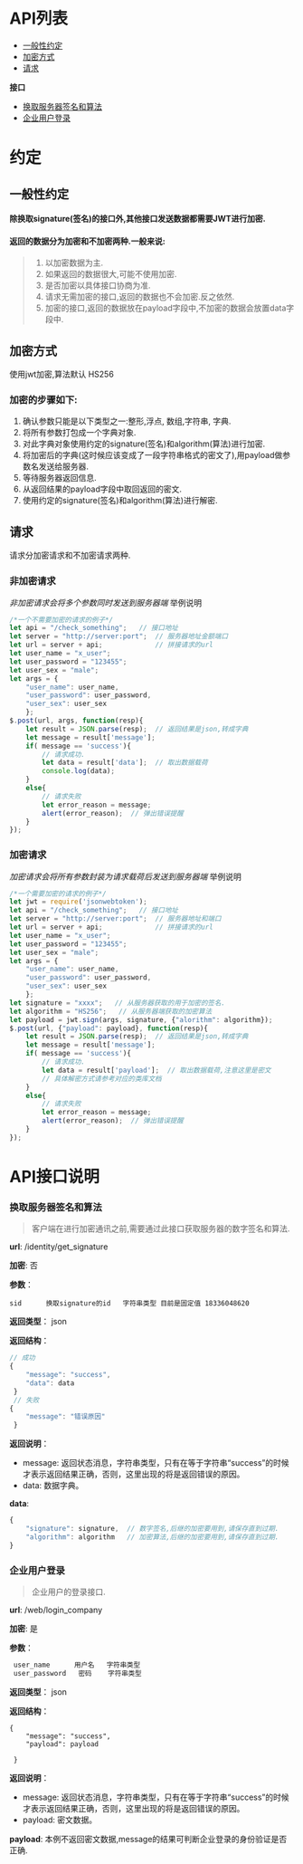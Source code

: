 # API列表

* [一般性约定](#1) 
* [加密方式](#2) 
* [请求](#3)

**接口**

* [换取服务器签名和算法](#4)
* [企业用户登录](#5)

# 约定

## <span id="1">一般性约定</span>


#### 除换取signature(签名)的接口外,其他接口发送数据都需要JWT进行加密.
#### 返回的数据分为加密和不加密两种.一般来说:
>1. 以加密数据为主.
>2. 如果返回的数据很大,可能不使用加密.
>3. 是否加密以具体接口协商为准.
>4. 请求无需加密的接口,返回的数据也不会加密.反之依然.
>5. 加密的接口,返回的数据放在payload字段中,不加密的数据会放置data字段中.

## <span id="2">加密方式</span>

使用jwt加密,算法默认 HS256

### 加密的步骤如下:

1. 确认参数只能是以下类型之一:整形,浮点, 数组,字符串, 字典.
2. 将所有参数打包成一个字典对象.
3. 对此字典对象使用约定的signature(签名)和algorithm(算法)进行加密.
4. 将加密后的字典(这时候应该变成了一段字符串格式的密文了),用payload做参数名发送给服务器.
5. 等待服务器返回信息.
6. 从返回结果的payload字段中取回返回的密文.
7. 使用约定的signature(签名)和algorithm(算法)进行解密.

## <span id="3">请求</span>

请求分加密请求和不加密请求两种.

### 非加密请求
*非加密请求会将多个参数同时发送到服务器端*
举例说明

```javascript
/*一个不需要加密的请求的例子*/
let api = "/check_something";   // 接口地址
let server = "http://server:port";  // 服务器地址金额端口
let url = server + api;             // 拼接请求的url
let user_name = "x_user";  
let user_password = "123455"; 
let user_sex = "male"; 
let args = {
    "user_name": user_name, 
    "user_password": user_password,
    "user_sex": user_sex
    };
$.post(url, args, function(resp){
    let result = JSON.parse(resp);  // 返回结果是json,转成字典
    let message = result['message'];
    if( message == 'success'){
        // 请求成功.
        let data = result['data'];  // 取出数据载荷
        console.log(data);
    }
    else{
        // 请求失败
        let error_reason = message;
        alert(error_reason);  // 弹出错误提醒
    }
});
```
### 加密请求
*加密请求会将所有参数封装为请求载荷后发送到服务器端*
举例说明
```javascript
/*一个需要加密的请求的例子*/
let jwt = require('jsonwebtoken');
let api = "/check_something";   // 接口地址
let server = "http://server:port";  // 服务器地址和端口
let url = server + api;             // 拼接请求的url
let user_name = "x_user";  
let user_password = "123455"; 
let user_sex = "male"; 
let args = {
    "user_name": user_name, 
    "user_password": user_password,
    "user_sex": user_sex
    };
let signature = "xxxx";   // 从服务器获取的用于加密的签名.
let algorithm = "HS256";   // 从服务器端获取的加密算法
let payload = jwt.sign(args, signature, {"alorithm": algorithm});
$.post(url, {"payload": payload}, function(resp){
    let result = JSON.parse(resp);  // 返回结果是json,转成字典
    let message = result['message'];
    if( message == 'success'){
        // 请求成功.
        let data = result['payload'];  // 取出数据载荷,注意这里是密文
        // 具体解密方式请参考对应的类库文档
    }
    else{
        // 请求失败
        let error_reason = message;
        alert(error_reason);  // 弹出错误提醒
    }
});
```


# API接口说明

### <span id="4">换取服务器签名和算法</span>

>客户端在进行加密通讯之前,需要通过此接口获取服务器的数字签名和算法. 

**url**:  /identity/get_signature

**加密**: 否

**参数**：

```
sid      换取signature的id   字符串类型 目前是固定值 18336048620
```

**返回类型**： json
 
**返回结构**：

```javascript
// 成功
{
    "message": "success",
    "data": data 
 }
 // 失败
{
    "message": "错误原因"
 }
```

**返回说明**：

 * message: 返回状态消息，字符串类型，只有在等于字符串“success”的时候才表示返回结果正确，否则，这里出现的将是返回错误的原因。
 * data: 数据字典。
 
**data**: 

```javascript
{
    "signature": signature,  // 数字签名,后继的加密要用到,请保存直到过期.
    "algorithm": algorithm   // 加密算法,后继的加密要用到,请保存直到过期.
}
```

### <span id="5">企业用户登录</span>

>企业用户的登录接口. 

**url**:  /web/login_company

**加密**: 是

**参数**：

```javascript
 user_name      用户名   字符串类型
 user_password   密码    字符串类型
```

**返回类型**： json
 
**返回结构**：

```.javascript
{
    "message": "success",
    "payload": payload 
 
 }
```

**返回说明**：

 * message: 返回状态消息，字符串类型，只有在等于字符串“success”的时候才表示返回结果正确，否则，这里出现的将是返回错误的原因。
 * payload: 密文数据。
 
**payload**: 本例不返回密文数据,message的结果可判断企业登录的身份验证是否正确.